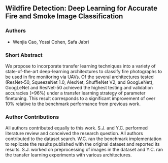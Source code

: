 ## Wildfire Detection: Deep Learning for Accurate Fire and Smoke Image Classification

### Authors
- Wenjia Cao, Yossi Cohen, Safa Jabri

### Short Abstract
We propose to incorporate transfer learning techniques into a variety of state-of-the-art deep-learning architectures to classify fire photographs to be used in fire monitoring via UAVs. Of the several architectures tested (ResNet-50, SqueezeNet 1.0, AlexNet, ShuffleNet V2, and GoogLeNet), GoogLeNet and ResNet-50 achieved the highest testing and validation accuracies (>96%) under a transfer learning strategy of parameter finetuning. This result corresponds to a significant improvement of over 10% relative to the benchmark performance from previous work.


### Author Contributions
All authors contributed equally to this work. S.J. and Y.C. performed literature review and conceived the research question. All authors contributed to the dataset search. W.C. ran the benchmark implementation to replicate the results published with the original dataset and reported its results. S.J. worked on preprocessing of images in the dataset and Y.C. ran the transfer learning experiments with various architectures. 

